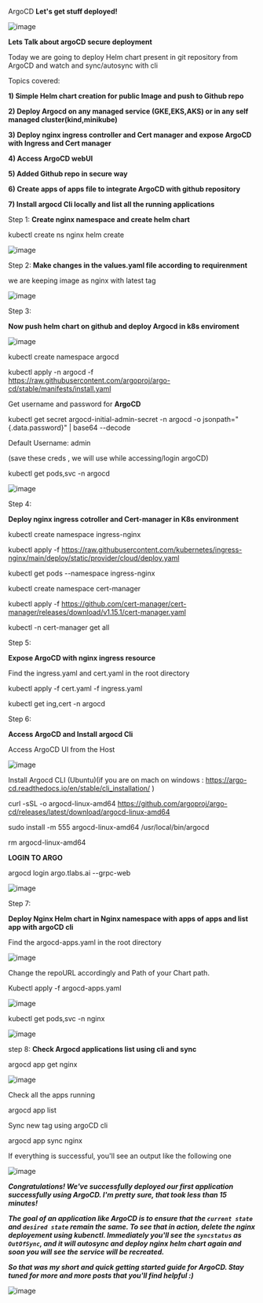 ArgoCD 
**Let's get stuff deployed!**

![image](https://github.com/Shubham2194/kubernetes-CKA/assets/83746560/2cc743c1-3f38-4341-8c21-9533c0617664)



**Lets Talk about argoCD secure deployment**

Today we are going to deploy Helm chart present in git repository from ArgoCD and watch and sync/autosync with cli

Topics covered:

**1) Simple Helm chart creation for public Image and push to Github repo**

**2) Deploy Argocd on any managed service (GKE,EKS,AKS) or in any self managed cluster(kind,minikube)**

**3) Deploy nginx ingress controller and Cert manager and expose ArgoCD with Ingress and Cert manager**

**4) Access ArgoCD webUI**

**5) Added Github repo in secure way**

**6) Create apps of apps file to integrate ArgoCD with github repository**

**7) Install argocd Cli locally and list all the running applications**


Step 1: 
**Create nginx namespace and create helm chart**

kubectl create ns nginx
helm create <chart name>

![image](https://github.com/Shubham2194/kubernetes-CKA/assets/83746560/4ca45ead-022c-4403-8466-6af8a70aa265)

Step 2:
**Make changes in the values.yaml file according to requirenment**

we are keeping image as nginx with latest tag

![image](https://github.com/Shubham2194/kubernetes-CKA/assets/83746560/08b19f73-85fe-476b-8a73-396ff1cbb903)


Step 3: 

**Now push helm chart on github and deploy Argocd in k8s enviroment**

![image](https://github.com/Shubham2194/kubernetes-CKA/assets/83746560/041afcc6-f9c4-48fa-8be3-1a45508c65e3)


kubectl create namespace argocd

kubectl apply -n argocd -f https://raw.githubusercontent.com/argoproj/argo-cd/stable/manifests/install.yaml

Get username and password for **ArgoCD**

kubectl get secret argocd-initial-admin-secret -n argocd -o jsonpath="{.data.password}" | base64 --decode

Default Username: admin

(save these creds , we will use while accessing/login argoCD)


kubectl get pods,svc -n argocd

![image](https://github.com/Shubham2194/kubernetes-CKA/assets/83746560/1f06e5a3-8eea-44e6-b027-6a017a9b8d43)

Step 4:

**Deploy nginx ingress cotroller and Cert-manager in K8s environment**

kubectl create namespace ingress-nginx

kubectl apply -f https://raw.githubusercontent.com/kubernetes/ingress-nginx/main/deploy/static/provider/cloud/deploy.yaml

kubectl get pods --namespace ingress-nginx


kubectl create namespace cert-manager

kubectl apply -f https://github.com/cert-manager/cert-manager/releases/download/v1.15.1/cert-manager.yaml

kubectl -n cert-manager get all

Step 5:

**Expose ArgoCD with nginx ingress resource**

Find the ingress.yaml and cert.yaml in the root directory 

kubectl apply -f cert.yaml -f ingress.yaml

kubectl get ing,cert -n argocd


Step 6:

**Access ArgoCD and Install argocd Cli**

Access ArgoCD UI from the Host 

![image](https://github.com/Shubham2194/kubernetes-CKA/assets/83746560/44f26d4f-eba2-4feb-a120-b713baa9605f)

Install Argocd CLI (Ubuntu)(if you are on mach on windows : https://argo-cd.readthedocs.io/en/stable/cli_installation/ )

curl -sSL -o argocd-linux-amd64 https://github.com/argoproj/argo-cd/releases/latest/download/argocd-linux-amd64

sudo install -m 555 argocd-linux-amd64 /usr/local/bin/argocd

rm argocd-linux-amd64

**LOGIN TO ARGO**

argocd login argo.tlabs.ai --grpc-web


![image](https://github.com/Shubham2194/kubernetes-CKA/assets/83746560/ef238452-c795-46df-ba89-c993a10164d2)


Step 7:

**Deploy Nginx Helm chart in Nginx namespace with apps of apps and list app with argoCD cli**

Find the argocd-apps.yaml in the root directory

![image](https://github.com/Shubham2194/kubernetes-CKA/assets/83746560/9fe24812-a61c-494b-880a-acbc2d7c211d)


Change the repoURL accordingly and Path of your Chart path.

Kubectl apply -f argocd-apps.yaml

![image](https://github.com/Shubham2194/kubernetes-CKA/assets/83746560/48440778-e01e-477c-819a-8103629649f4)

kubectl get pods,svc -n nginx

![image](https://github.com/Shubham2194/kubernetes-CKA/assets/83746560/979dc850-30af-4e55-b1f5-0edce8797afa)


step 8:
**Check Argocd applications list using cli and sync**

 argocd app get nginx
 
![image](https://github.com/Shubham2194/kubernetes-CKA/assets/83746560/482240b2-f9b7-4a51-b7c4-1b40c0cdcb2b)

Check all the apps running

argocd app list

Sync new tag using argoCD cli

argocd app sync nginx

If everything is successful, you'll see an output like the following one

![image](https://github.com/Shubham2194/kubernetes-CKA/assets/83746560/d052ddd6-fdee-40e1-b3f0-3212b037ff66)



***Congratulations! We've successfully deployed our first application successfully using ArgoCD. _I'm pretty sure, that took less than 15 minutes_!***

***The goal of an application like ArgoCD is to ensure that the `current state` and `desired state` remain the same. To see that in action, delete the nginx deployement using kubenctl. Immediately you'll see the `syncstatus` as `OutOfSync`, and it will autosync and deploy nginx helm chart again and soon you will see the service will be recreated.***

***So that was my short and quick getting started guide for ArgoCD. Stay tuned for more and more posts that you'll find helpful :)*** 



![image](https://github.com/Shubham2194/kubernetes-CKA/assets/83746560/8a445524-27c8-4462-9adc-e31f4df3775f)










